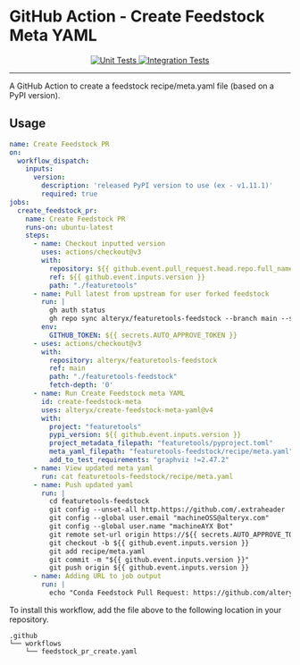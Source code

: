# GitHub Action - Create Feedstock Meta YAML

<p align="center">
    <a href="https://github.com/alteryx/create-feedstock-meta-yaml/actions/workflows/unit_tests.yml" target="_blank">
        <img src="https://github.com/alteryx/create-feedstock-meta-yaml/actions/workflows/unit_tests.yml/badge.svg" alt="Unit Tests" />
    </a>
    <a href="https://github.com/alteryx/create-feedstock-meta-yaml/actions/workflows/integration_tests.yaml" target="_blank">
        <img src="https://github.com/alteryx/create-feedstock-meta-yaml/actions/workflows/integration_tests.yaml/badge.svg" alt="Integration Tests" />
    </a>
</p>
<hr>

A GitHub Action to create a feedstock recipe/meta.yaml file (based on a PyPI version).

## Usage

```yaml
name: Create Feedstock PR
on:
  workflow_dispatch:
    inputs:
      version:
        description: 'released PyPI version to use (ex - v1.11.1)'
        required: true
jobs:
  create_feedstock_pr:
    name: Create Feedstock PR
    runs-on: ubuntu-latest
    steps:
      - name: Checkout inputted version
        uses: actions/checkout@v3
        with:
          repository: ${{ github.event.pull_request.head.repo.full_name }}
          ref: ${{ github.event.inputs.version }}
          path: "./featuretools"
      - name: Pull latest from upstream for user forked feedstock
        run: |
          gh auth status
          gh repo sync alteryx/featuretools-feedstock --branch main --source conda-forge/featuretools-feedstock --force
        env:
          GITHUB_TOKEN: ${{ secrets.AUTO_APPROVE_TOKEN }}
      - uses: actions/checkout@v3
        with:
          repository: alteryx/featuretools-feedstock
          ref: main
          path: "./featuretools-feedstock"
          fetch-depth: '0'
      - name: Run Create Feedstock meta YAML
        id: create-feedstock-meta
        uses: alteryx/create-feedstock-meta-yaml@v4
        with:
          project: "featuretools"
          pypi_version: ${{ github.event.inputs.version }}
          project_metadata_filepath: "featuretools/pyproject.toml"
          meta_yaml_filepath: "featuretools-feedstock/recipe/meta.yaml"
          add_to_test_requirements: "graphviz !=2.47.2"
      - name: View updated meta yaml
        run: cat featuretools-feedstock/recipe/meta.yaml
      - name: Push updated yaml
        run: |
          cd featuretools-feedstock
          git config --unset-all http.https://github.com/.extraheader
          git config --global user.email "machineOSS@alteryx.com"
          git config --global user.name "machineAYX Bot"
          git remote set-url origin https://${{ secrets.AUTO_APPROVE_TOKEN }}@github.com/alteryx/featuretools-feedstock
          git checkout -b ${{ github.event.inputs.version }}
          git add recipe/meta.yaml
          git commit -m "${{ github.event.inputs.version }}"
          git push origin ${{ github.event.inputs.version }}
      - name: Adding URL to job output
        run: |
          echo "Conda Feedstock Pull Request: https://github.com/alteryx/featuretools-feedstock/pull/new/${{ github.event.inputs.version }}" >> $GITHUB_STEP_SUMMARY
```

To install this workflow, add the file above to the following location in your repository.

```
.github
└── workflows
    └── feedstock_pr_create.yaml
```
